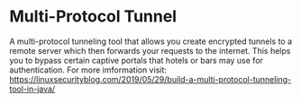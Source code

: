 # Multi-Protocol Tunnel
A multi-protocol tunneling tool that allows you create encrypted tunnels to a remote server which then forwards 
your requests to the internet. 
This helps you to bypass certain captive portals that hotels or bars may use for authentication.
For more imformation visit: https://linuxsecurityblog.com/2019/05/29/build-a-multi-protocol-tunneling-tool-in-java/
